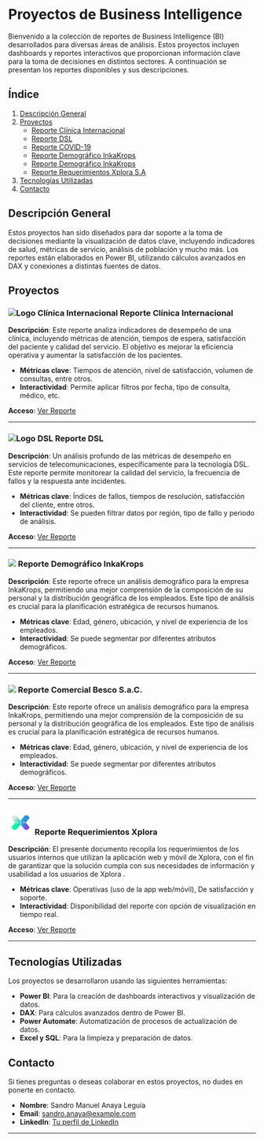 # Proyectos de Business Intelligence

Bienvenido a la colección de reportes de Business Intelligence (BI) desarrollados para diversas áreas de análisis. Estos proyectos incluyen dashboards y reportes interactivos que proporcionan información clave para la toma de decisiones en distintos sectores. A continuación se presentan los reportes disponibles y sus descripciones.

## Índice

1. [Descripción General](#descripción-general)
2. [Proyectos](#proyectos)
   - [Reporte Clínica Internacional](#reporte-clínica-internacional)
   - [Reporte DSL](#reporte-dsl)
   - [Reporte COVID-19](#reporte-covid-19)
   - [Reporte Demográfico InkaKrops](#reporte-demográfico-inkakrops)
   - [Reporte Demográfico InkaKrops](#reporte-demográfico-inkakrops)
   - [Reporte Requerimientos Xplora S.A](#reporte-demográfico-inkakrops)
3. [Tecnologías Utilizadas](#tecnologías-utilizadas)
4. [Contacto](#contacto)

## Descripción General

Estos proyectos han sido diseñados para dar soporte a la toma de decisiones mediante la visualización de datos clave, incluyendo indicadores de salud, métricas de servicio, análisis de población y mucho más. Los reportes están elaborados en Power BI, utilizando cálculos avanzados en DAX y conexiones a distintas fuentes de datos.

## Proyectos

### <img src="Logos/clinica.png" alt="Logo Clínica Internacional" width="50"/> Reporte Clínica Internacional

**Descripción**: Este reporte analiza indicadores de desempeño de una clínica, incluyendo métricas de atención, tiempos de espera, satisfacción del paciente y calidad del servicio. El objetivo es mejorar la eficiencia operativa y aumentar la satisfacción de los pacientes.

- **Métricas clave**: Tiempos de atención, nivel de satisfacción, volumen de consultas, entre otros.
- **Interactividad**: Permite aplicar filtros por fecha, tipo de consulta, médico, etc.

**Acceso**: [Ver Reporte](https://app.powerbi.com/view?r=eyJrIjoiMGNlODE0NTYtZjE2Zi00MTdkLTgyMjMtNmI0NjhiMWM3ZjhiIiwidCI6ImM0YTY2YzM0LTJiYjctNDUxZi04YmUxLWIyYzI2YTQzMDE1OCIsImMiOjR9&embedImagePlaceholder=true)

---

### <img src="Logos/dls.png" alt="Logo DSL" width="40"/> Reporte DSL

**Descripción**: Un análisis profundo de las métricas de desempeño en servicios de telecomunicaciones, específicamente para la tecnología DSL. Este reporte permite monitorear la calidad del servicio, la frecuencia de fallos y la respuesta ante incidentes.

- **Métricas clave**: Índices de fallos, tiempos de resolución, satisfacción del cliente, entre otros.
- **Interactividad**: Se pueden filtrar datos por región, tipo de fallo y periodo de análisis.

**Acceso**: [Ver Reporte](https://app.powerbi.com/view?r=eyJrIjoiZDUzZjdjM2EtM2RkZC00YmY2LTg2YmItMTc2NzYwZmI5YWJkIiwidCI6ImM0YTY2YzM0LTJiYjctNDUxZi04YmUxLWIyYzI2YTQzMDE1OCIsImMiOjR9&embedImagePlaceholder=true)

---

### <img src="Logos/inkacrops.png" width="50"/> Reporte Demográfico InkaKrops

**Descripción**: Este reporte ofrece un análisis demográfico para la empresa InkaKrops, permitiendo una mejor comprensión de la composición de su personal y la distribución geográfica de los empleados. Este tipo de análisis es crucial para la planificación estratégica de recursos humanos.

- **Métricas clave**: Edad, género, ubicación, y nivel de experiencia de los empleados.
- **Interactividad**: Se puede segmentar por diferentes atributos demográficos.

**Acceso**: [Ver Reporte](https://app.powerbi.com/view?r=eyJrIjoiMzY4NzU2ZTktYTdiMy00NmY4LWI1MzUtZDkwNTY2YmY3ODgwIiwidCI6ImM0YTY2YzM0LTJiYjctNDUxZi04YmUxLWIyYzI2YTQzMDE1OCIsImMiOjR9&embedImagePlaceholder=true)

---

### <img src="Logos/besco.png" width="50"/> Reporte Comercial Besco S.a.C.

**Descripción**: Este reporte ofrece un análisis demográfico para la empresa InkaKrops, permitiendo una mejor comprensión de la composición de su personal y la distribución geográfica de los empleados. Este tipo de análisis es crucial para la planificación estratégica de recursos humanos.

- **Métricas clave**: Edad, género, ubicación, y nivel de experiencia de los empleados.
- **Interactividad**: Se puede segmentar por diferentes atributos demográficos.

**Acceso**: [Ver Reporte](https://app.powerbi.com/view?r=eyJrIjoiYmVlMWIyMzItYjdjZi00MDRlLThlYjYtNjFlMjE4MjcwNjA1IiwidCI6ImI1ZmRjNDNkLTg5MGYtNDIwOC05MTdkLTEwN2M3MTFkNTdjYyJ9)

---

### <img src="Logos\xplora_grupolucky_logo.jpeg" width="50"/> Reporte Requerimientos Xplora

**Descripción**: El presente documento recopila los requerimientos de los usuarios internos que utilizan la aplicación web y móvil de Xplora, con el fin de garantizar que la solución cumpla con sus necesidades de información y usabilidad a los usuarios de Xplora .

- **Métricas clave**: Operativas (uso de la app web/móvil), De satisfacción y soporte.
- **Interactividad**: Disponibilidad del reporte con opción de visualización en tiempo real.

**Acceso**: [Ver Reporte](https://app.powerbi.com/view?r=eyJrIjoiZDhlMzVlYjItZTcxMC00ODNiLWI4ZGQtZjMxZjZhZjE4NTAxIiwidCI6IjY3Mzk4ZjkyLWJiNDYtNDQ5MS04OGYyLWU4ZWRkNTg0MDFiZCIsImMiOjR9)

---
## Tecnologías Utilizadas

Los proyectos se desarrollaron usando las siguientes herramientas:

- **Power BI**: Para la creación de dashboards interactivos y visualización de datos.
- **DAX**: Para cálculos avanzados dentro de Power BI.
- **Power Automate**: Automatización de procesos de actualización de datos.
- **Excel y SQL**: Para la limpieza y preparación de datos.

## Contacto

Si tienes preguntas o deseas colaborar en estos proyectos, no dudes en ponerte en contacto.

- **Nombre**: Sandro Manuel Anaya Leguía
- **Email**: sandro.anaya@example.com
- **LinkedIn**: [Tu perfil de LinkedIn](https://linkedin.com/in/tuperfil)

---
